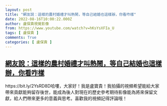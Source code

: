 ```yaml
---
layout: post
title: "網友說：這樣的農村婚禮才叫熱鬧，等自己結婚也這樣辦，你看咋樣"
date: 2022-08-16T10:00:22.000Z
author: 盧保貴視覺影像
from: https://www.youtube.com/watch?v=hKsYsXFIa_U
tags: [ 盧保貴 ]
comments: True
categories: [ 盧保貴 ]
---
```

<!--1660644022000-->
[網友說：這樣的農村婚禮才叫熱鬧，等自己結婚也這樣辦，你看咋樣](https://www.youtube.com/watch?v=hKsYsXFIa_U)
------

<div>
https://bit.ly/2YsRD8D哈嘍，大家好！我是盧寶貴！我拍攝的視頻希望能給大家帶來貢獻能夠留存後世，能成為後人對現在的歷史參考期待影像能為將來保留文獻，給人們帶來更多的意義與思考。喜歡我的視頻記得評論哦！
</div>
